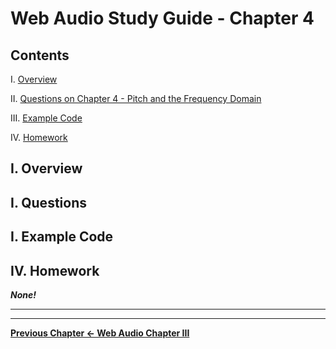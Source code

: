 # Web Audio Study Guide - Chapter 4

## Contents
<!--- Local Navigation --->
I. [Overview](#section1)

II. [Questions on Chapter 4 - Pitch and the Frequency Domain](#section2)

III. [Example Code](#section3)

IV. [Homework](#section4)

<a id="section1"></a>

## I. Overview

<a id="section2"></a>

## I. Questions

<a id="section1"></a>

## I. Example Code


<a id="section4"></a>

## IV. Homework

***None!***

<hr><hr>

**[Previous Chapter <- Web Audio Chapter III](web-audio-chapter-3.md)**
